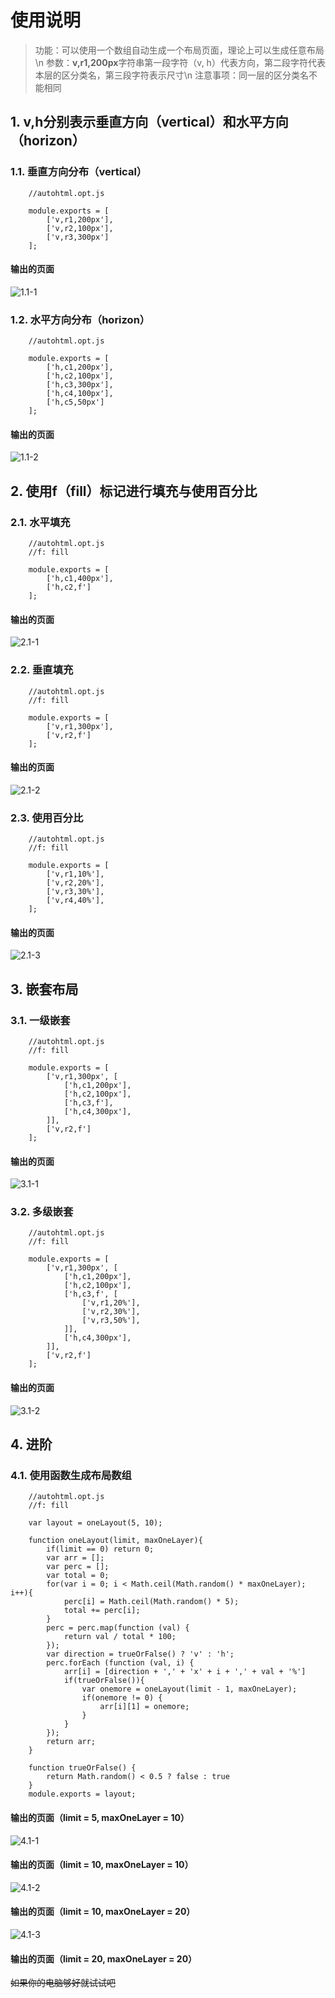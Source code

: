 # 使用说明
> 功能：可以使用一个数组自动生成一个布局页面，理论上可以生成任意布局\n
> 参数：**v,r1,200px**字符串第一段字符（v, h）代表方向，第二段字符代表本层的区分类名，第三段字符表示尺寸\n
> 注意事项：同一层的区分类名不能相同
## 1. v,h分别表示垂直方向（vertical）和水平方向（horizon）
### 1.1. 垂直方向分布（vertical）
```
    //autohtml.opt.js
    
    module.exports = [
        ['v,r1,200px'],
        ['v,r2,100px'],
        ['v,r3,300px']
    ];
```
#### 输出的页面
![1.1-1](https://lx-img-1257957505.cos.ap-shanghai.myqcloud.com/github-autoHTML/1.1-1.png)

### 1.2. 水平方向分布（horizon）
```
    //autohtml.opt.js
    
    module.exports = [
        ['h,c1,200px'],
        ['h,c2,100px'],
        ['h,c3,300px'],
        ['h,c4,100px'],
        ['h,c5,50px']
    ];
```
#### 输出的页面
![1.1-2](https://lx-img-1257957505.cos.ap-shanghai.myqcloud.com/github-autoHTML/1.1-2.png)

## 2. 使用f（fill）标记进行填充与使用百分比
### 2.1. 水平填充
```
    //autohtml.opt.js
    //f: fill
    
    module.exports = [
        ['h,c1,400px'],
        ['h,c2,f']
    ];
```
#### 输出的页面
![2.1-1](https://lx-img-1257957505.cos.ap-shanghai.myqcloud.com/github-autoHTML/2.1-1.png)

### 2.2. 垂直填充
```
    //autohtml.opt.js
    //f: fill
    
    module.exports = [
        ['v,r1,300px'],
        ['v,r2,f']
    ];
```
#### 输出的页面
![2.1-2](https://lx-img-1257957505.cos.ap-shanghai.myqcloud.com/github-autoHTML/2.1-2.png)

### 2.3. 使用百分比
```
    //autohtml.opt.js
    //f: fill
    
    module.exports = [
        ['v,r1,10%'],
        ['v,r2,20%'],
        ['v,r3,30%'],
        ['v,r4,40%'],
    ];
```
#### 输出的页面
![2.1-3](https://lx-img-1257957505.cos.ap-shanghai.myqcloud.com/github-autoHTML/2.1-3.png)

## 3. 嵌套布局
### 3.1. 一级嵌套
```
    //autohtml.opt.js
    //f: fill
    
    module.exports = [
        ['v,r1,300px', [
            ['h,c1,200px'],
            ['h,c2,100px'],
            ['h,c3,f'],
            ['h,c4,300px'],
        ]],
        ['v,r2,f']
    ];
```
#### 输出的页面
![3.1-1](https://lx-img-1257957505.cos.ap-shanghai.myqcloud.com/github-autoHTML/3.1-1.png)

### 3.2. 多级嵌套
```
    //autohtml.opt.js
    //f: fill
    
    module.exports = [
        ['v,r1,300px', [
            ['h,c1,200px'],
            ['h,c2,100px'],
            ['h,c3,f', [
                ['v,r1,20%'],
                ['v,r2,30%'],
                ['v,r3,50%'],
            ]],
            ['h,c4,300px'],
        ]],
        ['v,r2,f']
    ];
```
#### 输出的页面
![3.1-2](https://lx-img-1257957505.cos.ap-shanghai.myqcloud.com/github-autoHTML/3.1-2.png)

## 4. 进阶
### 4.1. 使用函数生成布局数组
```
    //autohtml.opt.js
    //f: fill
    
    var layout = oneLayout(5, 10);

    function oneLayout(limit, maxOneLayer){
        if(limit == 0) return 0;
        var arr = [];
        var perc = [];
        var total = 0;
        for(var i = 0; i < Math.ceil(Math.random() * maxOneLayer); i++){
            perc[i] = Math.ceil(Math.random() * 5);
            total += perc[i];
        }
        perc = perc.map(function (val) {
            return val / total * 100;
        });
        var direction = trueOrFalse() ? 'v' : 'h';
        perc.forEach (function (val, i) {
            arr[i] = [direction + ',' + 'x' + i + ',' + val + '%']
            if(trueOrFalse()){
                var onemore = oneLayout(limit - 1, maxOneLayer);
                if(onemore != 0) {
                    arr[i][1] = onemore;
                }
            }
        });
        return arr;
    }

    function trueOrFalse() {
        return Math.random() < 0.5 ? false : true
    }
    module.exports = layout;
```
#### 输出的页面（limit = 5, maxOneLayer = 10）
![4.1-1](https://lx-img-1257957505.cos.ap-shanghai.myqcloud.com/github-autoHTML/4.1-1.png)

#### 输出的页面（limit = 10, maxOneLayer = 10）
![4.1-2](https://lx-img-1257957505.cos.ap-shanghai.myqcloud.com/github-autoHTML/4.1-2.png)

#### 输出的页面（limit = 10, maxOneLayer = 20）
![4.1-3](https://lx-img-1257957505.cos.ap-shanghai.myqcloud.com/github-autoHTML/4.1-3.png)

#### 输出的页面（limit = 20, maxOneLayer = 20）
~~如果你的电脑够好就试试吧~~